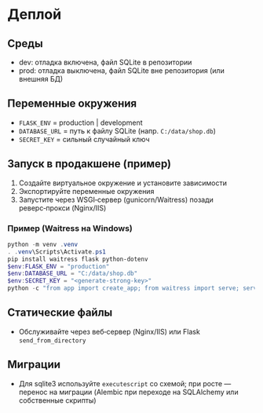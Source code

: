 # Деплой

## Среды
- dev: отладка включена, файл SQLite в репозитории
- prod: отладка выключена, файл SQLite вне репозитория (или внешняя БД)

## Переменные окружения
- `FLASK_ENV` = production | development
- `DATABASE_URL` = путь к файлу SQLite (напр. `C:/data/shop.db`)
- `SECRET_KEY` = сильный случайный ключ

## Запуск в продакшене (пример)
1. Создайте виртуальное окружение и установите зависимости
2. Экспортируйте переменные окружения
3. Запустите через WSGI‑сервер (gunicorn/Waitress) позади реверс‑прокси (Nginx/IIS)

### Пример (Waitress на Windows)
```powershell
python -m venv .venv
. .venv\Scripts\Activate.ps1
pip install waitress flask python-dotenv
$env:FLASK_ENV = "production"
$env:DATABASE_URL = "C:/data/shop.db"
$env:SECRET_KEY = "<generate-strong-key>"
python -c "from app import create_app; from waitress import serve; serve(create_app(), host='0.0.0.0', port=8080)"
```

## Статические файлы
- Обслуживайте через веб‑сервер (Nginx/IIS) или Flask `send_from_directory`

## Миграции
- Для sqlite3 используйте `executescript` со схемой; при росте — перенос на миграции (Alembic при переходе на SQLAlchemy или собственные скрипты)
